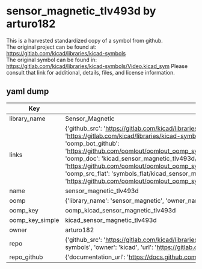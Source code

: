 # sensor_magnetic_tlv493d by arturo182  
This is a harvested standardized copy of a symbol from github.  
The original project can be found at:  
https://gitlab.com/kicad/libraries/kicad-symbols  
The original symbol can be found in:
https://gitlab.com/kicad/libraries/kicad-symbols/Video.kicad_sym
Please consult that link for additional, details, files, and license information.  
## yaml dump  
| Key | Value |  
| --- | --- |  
| library_name | Sensor_Magnetic |  
| links | {'github_src': 'https://gitlab.com/kicad/libraries/kicad-symbols/Video.kicad_sym', 'github_src_repo': 'https://gitlab.com/kicad/libraries/kicad-symbols', 'oomp_bot': 'kicad_sensor_magnetic_tlv493d/working', 'oomp_bot_github': 'https://github.com/oomlout/oomlout_oomp_symbol_bot/tree/main/kicad_sensor_magnetic_tlv493d/working', 'oomp_doc': 'kicad_sensor_magnetic_tlv493d/working', 'oomp_doc_github': 'https://github.com/oomlout/oomlout_oomp_symbol_doc/tree/main/kicad_sensor_magnetic_tlv493d/working', 'oomp_src_flat': 'symbols_flat/kicad_sensor_magnetic_tlv493d/working', 'oomp_src_flat_github': 'https://github.com/oomlout/oomlout_oomp_symbol_src/tree/main/kicad_sensor_magnetic_tlv493d/working'} |  
| name | sensor_magnetic_tlv493d |  
| oomp | {'library_name': 'sensor_magnetic', 'owner_name': 'kicad', 'symbol_name': 'sensor_magnetic_tlv493d'} |  
| oomp_key | oomp_kicad_sensor_magnetic_tlv493d |  
| oomp_key_simple | kicad_sensor_magnetic_tlv493d |  
| owner | arturo182 |  
| repo | {'github_src': 'https://gitlab.com/kicad/libraries/kicad-symbols/Video.kicad_sym', 'name': 'libraries/kicad-symbols', 'owner': 'kicad', 'url': 'https://gitlab.com/kicad/libraries/kicad-symbols'} |  
| repo_github | {'documentation_url': 'https://docs.github.com/rest/repos/repos#get-a-repository', 'message': 'Not Found'} |  

